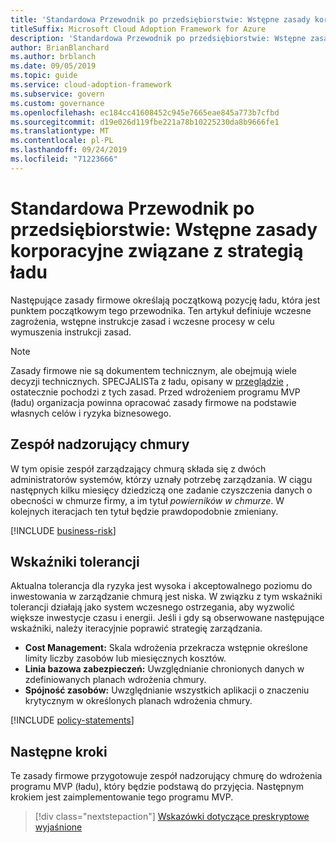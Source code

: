 ```yaml
---
title: 'Standardowa Przewodnik po przedsiębiorstwie: Wstępne zasady korporacyjne związane z strategią ładu'
titleSuffix: Microsoft Cloud Adoption Framework for Azure
description: 'Standardowa Przewodnik po przedsiębiorstwie: Wstępne zasady korporacyjne związane z strategią ładu'
author: BrianBlanchard
ms.author: brblanch
ms.date: 09/05/2019
ms.topic: guide
ms.service: cloud-adoption-framework
ms.subservice: govern
ms.custom: governance
ms.openlocfilehash: ec184cc41608452c945e7665eae845a773b7cfbd
ms.sourcegitcommit: d19e026d119fbe221a78b10225230da8b9666fe1
ms.translationtype: MT
ms.contentlocale: pl-PL
ms.lasthandoff: 09/24/2019
ms.locfileid: "71223666"
---
```

# <a name="standard-enterprise-guide-initial-corporate-policy-behind-the-governance-strategy"></a>Standardowa Przewodnik po przedsiębiorstwie: Wstępne zasady korporacyjne związane z strategią ładu

Następujące zasady firmowe określają początkową pozycję ładu, która jest punktem początkowym tego przewodnika. Ten artykuł definiuje wczesne zagrożenia, wstępne instrukcje zasad i wczesne procesy w celu wymuszenia instrukcji zasad.

> [!NOTE]
>Zasady firmowe nie są dokumentem technicznym, ale obejmują wiele decyzji technicznych. SPECJALISTa z ładu, opisany w [przeglądzie](./index.md) , ostatecznie pochodzi z tych zasad. Przed wdrożeniem programu MVP (ładu) organizacja powinna opracować zasady firmowe na podstawie własnych celów i ryzyka biznesowego.

## <a name="cloud-governance-team"></a>Zespół nadzorujący chmury

W tym opisie zespół zarządzający chmurą składa się z dwóch administratorów systemów, którzy uznały potrzebę zarządzania. W ciągu następnych kilku miesięcy dziedziczą one zadanie czyszczenia danych o obecności w chmurze firmy, a im tytuł _powierników w chmurze_. W kolejnych iteracjach ten tytuł będzie prawdopodobnie zmieniany.

[!INCLUDE [business-risk](../../../../includes/business-risks.md)]

## <a name="tolerance-indicators"></a>Wskaźniki tolerancji

Aktualna tolerancja dla ryzyka jest wysoka i akceptowalnego poziomu do inwestowania w zarządzanie chmurą jest niska. W związku z tym wskaźniki tolerancji działają jako system wczesnego ostrzegania, aby wyzwolić większe inwestycje czasu i energii. Jeśli i gdy są obserwowane następujące wskaźniki, należy iteracyjnie poprawić strategię zarządzania.

- **Cost Management:** Skala wdrożenia przekracza wstępnie określone limity liczby zasobów lub miesięcznych kosztów.
- **Linia bazowa zabezpieczeń:** Uwzględnianie chronionych danych w zdefiniowanych planach wdrożenia chmury.
- **Spójność zasobów:** Uwzględnianie wszystkich aplikacji o znaczeniu krytycznym w określonych planach wdrożenia chmury.

[!INCLUDE [policy-statements](../../../../includes/policy-statements.md)]

## <a name="next-steps"></a>Następne kroki

Te zasady firmowe przygotowuje zespół nadzorujący chmurę do wdrożenia programu MVP (ładu), który będzie podstawą do przyjęcia. Następnym krokiem jest zaimplementowanie tego programu MVP.

> [!div class="nextstepaction"]
> [Wskazówki dotyczące preskryptowe wyjaśnione](./prescriptive-guidance.md)
